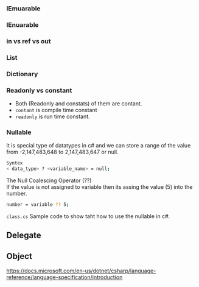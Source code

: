 ### IEmuarable

### IEnuarable

### in vs ref vs out

### List 

### Dictionary

### Readonly vs constant

- Both (Readonly and constats) of them  are contant.
- `contant` is compile time constant
- `readonly` is run time constant. 

### Nullable

It is special type of  datatypes in c# and we can store a range of the value from -2,147,483,648 to 2,147,483,647 or null.  
```sh
Syntex
< data_type> ? <variable_name> = null;
```

The Null Coalescing Operator (??)  
If the value is not assigned to variable then its assing the value (5) into the number.  
```sh
number = variable ?? 5;
```
`class.cs` Sample code to show taht how to use the nullable in c#.  

## Delegate 

## Object

https://docs.microsoft.com/en-us/dotnet/csharp/language-reference/language-specification/introduction

